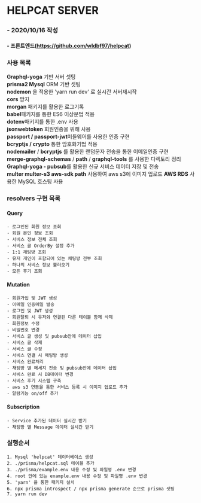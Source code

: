 # HELPCAT SERVER

### - 2020/10/16 작성

#### - 프론트엔드(https://github.com/wldbf97/helpcat)

### 사용 목록

**Graphql-yoga** 기반 서버 셋팅  
**prisma2 Mysql** ORM 기반 셋팅  
**nodemon** 을 적용한 'yarn run dev' 로 실시간 서버재시작  
**cors** 방지  
**morgan** 패키지를 활용한 로그기록  
**babel**패키지를 통한 ES6 이상문법 적용  
**dotenv**패키지를 통한 .env 사용  
**jsonwebtoken** 회원인증을 위해 사용  
**passport / passport-jwt**미들웨어를 사용한 인증 구현  
**bcryptjs / crypto** 통한 암호화기법 적용  
**nodemailer** / **bcryptjs** 를 활용한 랜덤문자 전송을 통한 이메일인증 구현  
**merge-graphql-schemas** / **path** / **graphql-tools** 를 사용한 디렉토리 정리  
**Graphql-yoga - pubsub**를 활용한 신규 서비스 데이터 저장 및 전송  
**multer multer-s3 aws-sdk path** 사용하여 aws s3에 이미지 업로드
**AWS RDS** 사용한 MySQL 호스팅 사용

### resolvers 구현 목록

#### Query

```
- 로그인된 회원 정보 조회
- 회원 본인 정보 조회
- 서비스 정보 전체 조회
- 서비스 글 OrderBy 설정 추가
- 1:1 채팅방 조회
- 유저 개인이 포함되어 있는 채팅방 전부 조회
- 하나의 서비스 정보 불러오기
- 모든 후기 조회
```

#### Mutation

```
- 회원가입 및 JWT 생성
- 이메일 인증메일 발송
- 로그인 및 JWT 생성
- 회원탈퇴 시 유저와 연결된 다른 테이블 함께 삭제
- 회원정보 수정
- 비밀번호 변경
- 서비스 글 생성 및 pubsub안에 데이터 삽입
- 서비스 글 삭제
- 서비스 글 수정
- 서비스 연결 시 채팅방 생성
- 서비스 완료처리
- 채팅방 별 메세지 전송 및 pubsub안에 데이터 삽입
- 서비스 완료 시 DB데이터 변경
- 서비스 후기 시스템 구축
- aws s3 연동을 통한 서비스 등록 시 이미지 업로드 추가
- 알람기능 on/off 추가
```

#### Subscription

```
- Service 추가된 데이터 실시간 받기
- 채팅방 별 Message 데이터 실시간 받기
```

### 실행순서

```
1. Mysql 'helpcat' 데이터베이스 생성
2. ./prisma/helpcat.sql 테이블 추가
3. ./prisma/example.env 내용 수정 및 파일명 .env 변경
4. root 안에 있는 example.env 내용 수정 및 파일명 .env 변경
5. 'yarn' 을 통한 패키지 설치
6. npx prisma introspect / npx prisma generate 순으로 prisma 셋팅
7. yarn run dev
```

